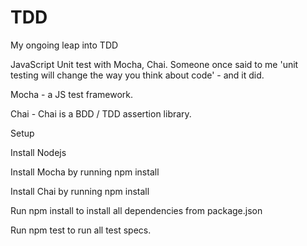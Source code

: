 # TDD
My ongoing leap into TDD

JavaScript Unit test with Mocha, Chai.
Someone once said to me 'unit testing will change the way you think about code' - and it did.


Mocha - a JS test framework.

Chai - Chai is a BDD / TDD assertion library.

Setup

Install Nodejs

Install Mocha by running npm install

Install Chai by running npm install

Run npm install to install all dependencies from package.json

Run npm test to run all test specs.
